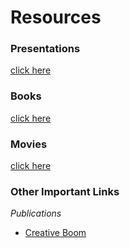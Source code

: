 # Resources

### Presentations
[click here](https://github.com/lehugosan/MKC-1/tree/main/Presentations)

### Books
[click here](https://github.com/lehugosan/MKC-1/tree/main/Books)

### Movies
[click here](https://github.com/lehugosan/MKC-1/tree/main/Movies)

### Other Important Links
*Publications*
- [Creative Boom]()
